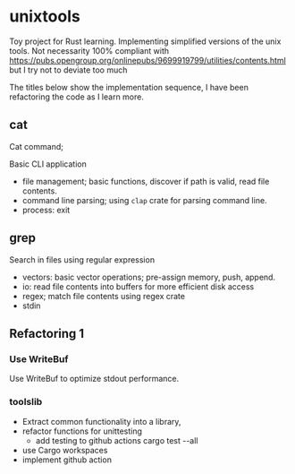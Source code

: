 # unixtools

Toy project for Rust learning. Implementing simplified versions of the unix tools. Not necessarity 100% compliant with https://pubs.opengroup.org/onlinepubs/9699919799/utilities/contents.html but I try not to deviate too much

The titles below show the implementation sequence, I have been refactoring the code as I learn more.

## cat

Cat command;

  Basic CLI application

- file management; basic functions, discover if path is valid, read file contents.
- command line parsing; using `clap` crate for parsing command line.
- process: exit

## grep

  Search in files using regular expression

- vectors: basic vector operations; pre-assign memory, push, append.
- io: read file contents into buffers for more efficient disk access
- regex; match file contents using regex crate
- stdin



## Refactoring 1

### Use WriteBuf

Use WriteBuf to optimize stdout performance.

### toolslib

- Extract common functionality into a library,
- refactor functions for unittesting
   + add testing to github actions cargo test --all
- use Cargo workspaces
- implement github action
